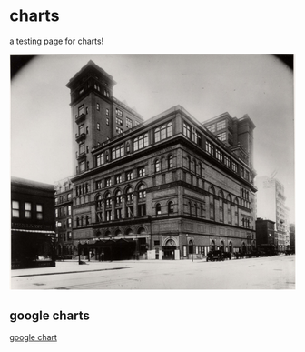 # charts

a testing page for charts!

![digcolls](CH1329203_Medium_res_comp.jpg)

## google charts 

[google chart](googlechart.html)
